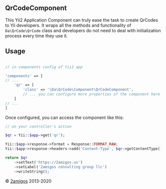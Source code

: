 QrCodeComponent
---------------

This Yii2 Application Component can truly ease the task to create QrCodes to Yii developers. It wraps all the methods 
and functionality of `Da\QrCode\QrCode` class and developers do not need to deal with initialization process every time 
they use it.

Usage
-----

```php 

// in components config of Yii2 app

'components' => [
// ... 
    'qr' => [
        'class' => '\Da\QrCode\Component\QrCodeComponent',
        // ... you can configure more properties of the component here
    ]
// ...
]

```
Once configured, you can access the component like this: 

```php 
// on your controller's action

$qr = Yii::$app->get('qr');

Yii::$app->response->format = Response::FORMAT_RAW;
Yii::$app->response->headers->add('Content-Type', $qr->getContentType());

return $qr
    ->setText('https://2amigos.us')
    ->setLabel('2amigos consulting group llc')
    ->writeString();

```


© [2amigos](https://2amigos.us/) 2013-2020
